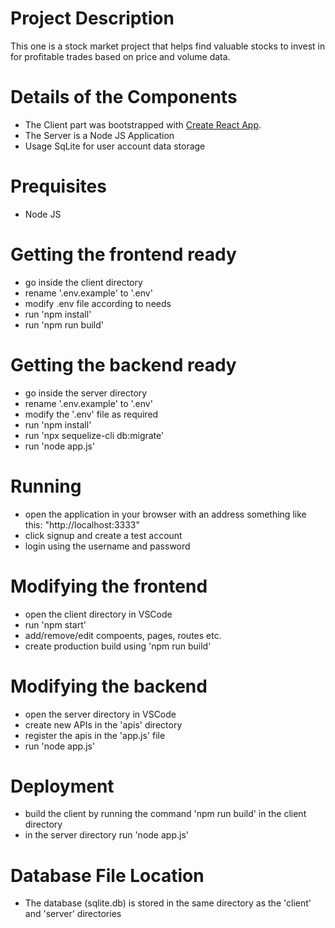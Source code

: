 # Project Description
This one is a stock market project that helps find valuable stocks to invest in for profitable trades based on price and volume data.

# Details of the Components

* The Client part was bootstrapped with [Create React App](https://github.com/facebook/create-react-app).
* The Server is a Node JS Application
* Usage SqLite for user account data storage

# Prequisites
* Node JS

# Getting the frontend ready

* go inside the client directory
* rename '.env.example' to '.env'
* modify .env file according to needs
* run 'npm install'
* run 'npm run build'

# Getting the backend ready
* go inside the server directory
* rename '.env.example' to '.env'
* modify the '.env' file as required
* run 'npm install'
* run 'npx sequelize-cli db:migrate'
* run 'node app.js'

# Running
* open the application in your browser with an address something like this: "http://localhost:3333"
* click signup and create a test account
* login using the username and password

# Modifying the frontend
* open the client directory in VSCode
* run 'npm start'
* add/remove/edit compoents, pages, routes etc.
* create production build using 'npm run build'

# Modifying the backend
* open the server directory in VSCode
* create new APIs in the 'apis' directory
* register the apis in the 'app.js' file
* run 'node app.js'

# Deployment
* build the client by running the command 'npm run build' in the client directory
* in the server directory run 'node app.js'

# Database File Location
* The database (sqlite.db) is stored in the same directory as the 'client' and 'server' directories